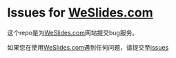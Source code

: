 Issues for [WeSlides.com](http://weslides.com)
===============

这个repo是为[WeSlides.com](http://weslides.com)网站提交bug服务。

如果您在使用[WeSlides.com](http://weslides.com)遇到任何问题，请提交至[issues](https://github.com/JasonHeylon/WeSldies-issues/issues)
